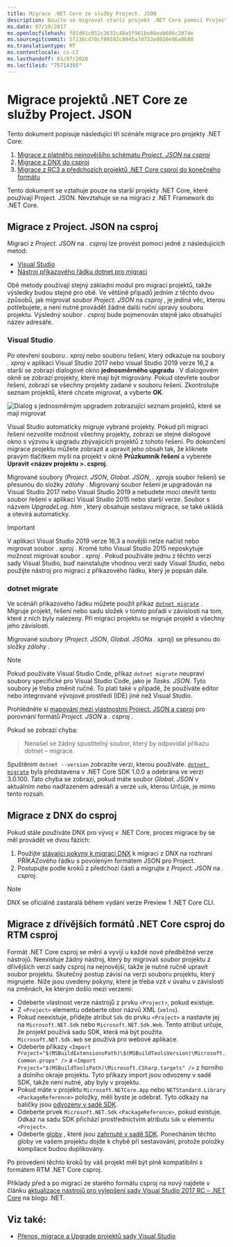 ```yaml
---
title: Migrace .NET Core ze služby Project. JSON
description: Naučte se migrovat starší projekt .NET Core pomocí Project. JSON.
ms.date: 07/19/2017
ms.openlocfilehash: f81d01c052c3632c48a5f961be86eab686c2074e
ms.sourcegitcommit: 5f236cd78cf09593c8945a7d753e0850e96a0b80
ms.translationtype: MT
ms.contentlocale: cs-CZ
ms.lasthandoff: 01/07/2020
ms.locfileid: "75714355"
---
```

# <a name="migrating-net-core-projects-from-projectjson"></a>Migrace projektů .NET Core ze služby Project. JSON

Tento dokument popisuje následující tři scénáře migrace pro projekty .NET Core:

1. [Migrace z platného nejnovějšího schématu *Project. JSON* na *csproj*](#migration-from-projectjson-to-csproj)
2. [Migrace z DNX do csproj](#migration-from-dnx-to-csproj)
3. [Migrace z RC3 a předchozích projektů .NET Core csproj do konečného formátu](#migration-from-earlier-net-core-csproj-formats-to-rtm-csproj)

Tento dokument se vztahuje pouze na starší projekty .NET Core, které používají Project. JSON. Nevztahuje se na migraci z .NET Framework do .NET Core.

## <a name="migration-from-projectjson-to-csproj"></a>Migrace z Project. JSON na csproj

Migraci z *Project. JSON* na *. csproj* lze provést pomocí jedné z následujících metod:

- [Visual Studio](#visual-studio)
- [Nástroj příkazového řádku dotnet pro migraci](#dotnet-migrate)

Obě metody používají stejný základní modul pro migraci projektů, takže výsledky budou stejné pro obě. Ve většině případů jedním z těchto dvou způsobů, jak migrovat soubor *Project. JSON* na *csproj* , je jediná věc, kterou potřebujete, a není nutné provádět žádné další ruční úpravy souboru projektu. Výsledný soubor *. csproj* bude pojmenován stejně jako obsahující název adresáře.

### <a name="visual-studio"></a>Visual Studio

Po otevření souboru *. xproj* nebo souboru řešení, který odkazuje na soubory *. xproj* v aplikaci Visual Studio 2017 nebo visual Studio 2019 verze 16,2 a starší se zobrazí dialogové okno **jednosměrného upgradu** . V dialogovém okně se zobrazí projekty, které mají být migrovány. Pokud otevřete soubor řešení, zobrazí se všechny projekty zadané v souboru řešení. Zkontrolujte seznam projektů, které chcete migrovat, a vyberte **OK**.

![Dialog s jednosměrným upgradem zobrazující seznam projektů, které se mají migrovat](media/one-way-upgrade.jpg)

Visual Studio automaticky migruje vybrané projekty. Pokud při migraci řešení nezvolíte možnost všechny projekty, zobrazí se stejné dialogové okno s výzvou k upgradu zbývajících projektů z tohoto řešení. Po dokončení migrace projektu můžete zobrazit a upravit jeho obsah tak, že kliknete pravým tlačítkem myši na projekt v okně **Průzkumník řešení** a vyberete **Upravit \<název projektu >. csproj**.

Migrované soubory (*Project. JSON*, *Global. JSON*, *. xproj*a soubor řešení) se přesunou do složky *zálohy* . Migrovaný soubor řešení je upgradován na Visual Studio 2017 nebo Visual Studio 2019 a nebudete moci otevřít tento soubor řešení v aplikaci Visual Studio 2015 nebo starší verze. Soubor s názvem *UpgradeLog. htm* , který obsahuje sestavu migrace, se také ukládá a otevírá automaticky.

> [!IMPORTANT]
> V aplikaci Visual Studio 2019 verze 16,3 a novější nelze načíst nebo migrovat soubor *. xproj* . Kromě toho Visual Studio 2015 neposkytuje možnost migrovat soubor *. xproj* . Pokud používáte jednu z těchto verzí sady Visual Studio, buď nainstalujte vhodnou verzi sady Visual Studio, nebo použijte nástroj pro migraci z příkazového řádku, který je popsán dále.

### <a name="dotnet-migrate"></a>dotnet migrate

Ve scénáři příkazového řádku můžete použít příkaz [`dotnet migrate`](../tools/dotnet-migrate.md) . Migruje projekt, řešení nebo sadu složek v tomto pořadí v závislosti na tom, které z nich byly nalezeny. Při migraci projektu se migruje projekt a všechny jeho závislosti.

Migrované soubory (*Project. JSON*, *Global. JSON*a *. xproj*) se přesunou do složky *zálohy* .

> [!NOTE]
> Pokud používáte Visual Studio Code, příkaz `dotnet migrate` neupraví soubory specifické pro Visual Studio Code, jako je *Tasks. JSON*. Tyto soubory je třeba změnit ručně.
> To platí také v případě, že používáte editor nebo integrované vývojové prostředí (IDE) jiné než Visual Studio.

Prohlédněte si [mapování mezi vlastnostmi Project. JSON a csproj](../tools/project-json-to-csproj.md) pro porovnání formátů *Project. JSON* a *. csproj* .

Pokud se zobrazí chyba:

> Nenašel se žádný spustitelný soubor, který by odpovídal příkazu dotnet – migrace.

Spuštěním `dotnet --version` zobrazíte verzi, kterou používáte. [`dotnet migrate`](../tools/dotnet-migrate.md) byla představena v .NET Core SDK 1.0.0 a odebrána ve verzi 3.0.100.
Tato chyba se zobrazí, pokud máte soubor *Global. JSON* v aktuálním nebo nadřazeném adresáři a verze `sdk`, kterou Určuje, je mimo tento rozsah.

## <a name="migration-from-dnx-to-csproj"></a>Migrace z DNX do csproj

Pokud stále používáte DNX pro vývoj v .NET Core, proces migrace by se měl provádět ve dvou fázích:

1. Použijte [stávající pokyny k migraci DNX](from-dnx.md) k migraci z DNX na rozhraní PŘÍKAZového řádku s povoleným formátem JSON pro Project.
2. Postupujte podle kroků z předchozí části a migrujte z *Project. JSON* na *. csproj*.  

> [!NOTE]
> DNX se oficiálně zastaralá během vydání verze Preview 1 .NET Core CLI.

## <a name="migration-from-earlier-net-core-csproj-formats-to-rtm-csproj"></a>Migrace z dřívějších formátů .NET Core csproj do RTM csproj

Formát .NET Core csproj se mění a vyvíjí u každé nové předběžné verze nástrojů. Neexistuje žádný nástroj, který by migrovali soubor projektu z dřívějších verzí sady csproj na nejnovější, takže je nutné ručně upravit soubor projektu. Skutečný postup závisí na verzi souboru projektu, který migrujete. Níže jsou uvedeny pokyny, které je třeba vzít v úvahu v závislosti na změnách, ke kterým došlo mezi verzemi:

- Odeberte vlastnost verze nástrojů z prvku `<Project>`, pokud existuje.
- Z `<Project>` elementu odeberte obor názvů XML (`xmlns`).
- Pokud neexistuje, přidejte atribut `Sdk` do prvku `<Project>` a nastavte jej na `Microsoft.NET.Sdk` nebo `Microsoft.NET.Sdk.Web`. Tento atribut určuje, že projekt používá sadu SDK, která má být použita. `Microsoft.NET.Sdk.Web` se používá pro webové aplikace.
- Odeberte příkazy `<Import Project="$(MSBuildExtensionsPath)\$(MSBuildToolsVersion)\Microsoft.Common.props" />` a `<Import Project="$(MSBuildToolsPath)\Microsoft.CSharp.targets" />` z horního a dolního okraje projektu. Tyto příkazy import jsou odvozeny v sadě SDK, takže není nutné, aby byly v projektu.
- Pokud máte v projektu `Microsoft.NETCore.App` nebo `NETStandard.Library` `<PackageReference>` položky, měli byste je odebrat. Tyto odkazy na balíčky jsou [odvozeny v sadě SDK](https://aka.ms/sdkimplicitrefs).
- Odeberte prvek `Microsoft.NET.Sdk` `<PackageReference>`, pokud existuje. Odkaz na sadu SDK přichází prostřednictvím atributu `Sdk` u elementu `<Project>`.
- Odeberte [globy](https://en.wikipedia.org/wiki/Glob_(programming)) , které jsou [zahrnuté v sadě SDK](../tools/csproj.md#default-compilation-includes-in-net-core-projects). Ponecháním těchto globy ve vašem projektu dojde k chybě při sestavování, protože položky kompilace budou duplikovány.

Po provedení těchto kroků by váš projekt měl být plně kompatibilní s formátem RTM .NET Core csproj.

Příklady před a po migraci ze starého formátu csproj na nový najdete v článku [aktualizace nástrojů pro vylepšení sady Visual Studio 2017 RC – .NET Core](https://devblogs.microsoft.com/dotnet/updating-visual-studio-2017-rc-net-core-tooling-improvements/) na blogu .NET.

## <a name="see-also"></a>Viz také:

- [Přenos, migrace a Upgrade projektů sady Visual Studio](/visualstudio/porting/port-migrate-and-upgrade-visual-studio-projects)
